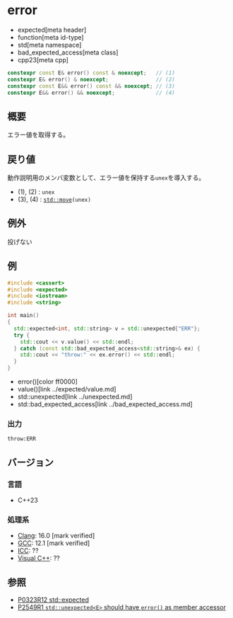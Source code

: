 # error
* expected[meta header]
* function[meta id-type]
* std[meta namespace]
* bad_expected_access[meta class]
* cpp23[meta cpp]

```cpp
constexpr const E& error() const & noexcept;   // (1)
constexpr E& error() & noexcept;               // (2)
constexpr const E&& error() const && noexcept; // (3)
constexpr E&& error() && noexcept;             // (4)
```

## 概要
エラー値を取得する。


## 戻り値
動作説明用のメンバ変数として、エラー値を保持する`unex`を導入する。

- (1), (2) : `unex`
- (3), (4) : [`std::move`](/reference/utility/move.md)`(unex)`


## 例外
投げない


## 例
```cpp example
#include <cassert>
#include <expected>
#include <iostream>
#include <string>

int main()
{
  std::expected<int, std::string> v = std::unexpected{"ERR"};
  try {
    std::cout << v.value() << std::endl;
  } catch (const std::bad_expected_access<std::string>& ex) {
    std::cout << "throw:" << ex.error() << std::endl;
  }
}
```
* error()[color ff0000]
* value()[link ../expected/value.md]
* std::unexpected[link ../unexpected.md]
* std::bad_expected_access[link ../bad_expected_access.md]

### 出力
```
throw:ERR
```


## バージョン
### 言語
- C++23

### 処理系
- [Clang](/implementation.md#clang): 16.0 [mark verified]
- [GCC](/implementation.md#gcc): 12.1 [mark verified]
- [ICC](/implementation.md#icc): ??
- [Visual C++](/implementation.md#visual_cpp): ??


## 参照
- [P0323R12 std::expected](https://www.open-std.org/jtc1/sc22/wg21/docs/papers/2022/p0323r12.html)
- [P2549R1 `std::unexpected<E>` should have `error()` as member accessor](https://www.open-std.org/jtc1/sc22/wg21/docs/papers/2022/p2549r1.html)
